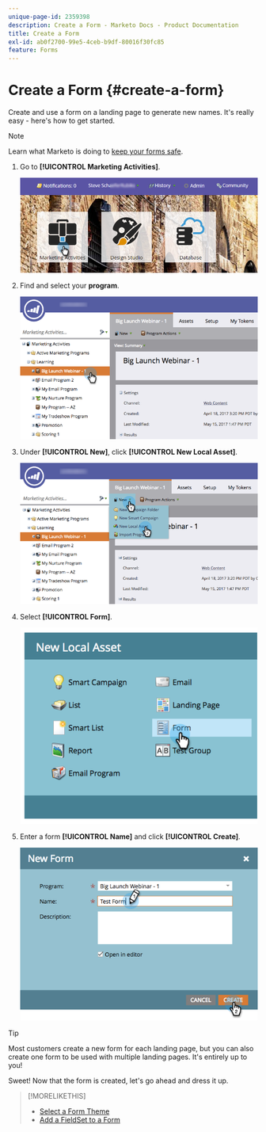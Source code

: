 ```yaml
---
unique-page-id: 2359398
description: Create a Form - Marketo Docs - Product Documentation
title: Create a Form
exl-id: ab0f2700-99e5-4ceb-b9df-80016f30fc85
feature: Forms
---
```

# Create a Form {#create-a-form}

Create and use a form on a landing page to generate new names. It's really easy - here's how to get started.

>[!NOTE]
>
>Learn what Marketo is doing to [keep your forms safe](https://nation.marketo.com/t5/Product-Documents/Forms-Service-Enhancements/ta-p/303670#M1038).

1. Go to **[!UICONTROL Marketing Activities]**.

   ![](assets/login-marketing-activities.png)

1. Find and select your **program**.

   ![](assets/programseelct.png)

1. Under **[!UICONTROL New]**, click **[!UICONTROL New Local Asset]**.

   ![](assets/newlocalasset.png)

1. Select **[!UICONTROL Form]**.

   ![](assets/image2014-9-15-17-3a1-3a20.png)

1. Enter a form **[!UICONTROL Name]** and click **[!UICONTROL Create]**.

   ![](assets/newformwithhands.png)

>[!TIP]
>
>Most customers create a new form for each landing page, but you can also create one form to be used with multiple landing pages. It's entirely up to you!

Sweet! Now that the form is created, let's go ahead and dress it up.

>[!MORELIKETHIS]
>
>* [Select a Form Theme](/help/marketo/product-docs/demand-generation/forms/creating-a-form/select-a-form-theme.md)
>* [Add a FieldSet to a Form](/help/marketo/product-docs/demand-generation/forms/form-fields/add-a-fieldset-to-a-form.md)
